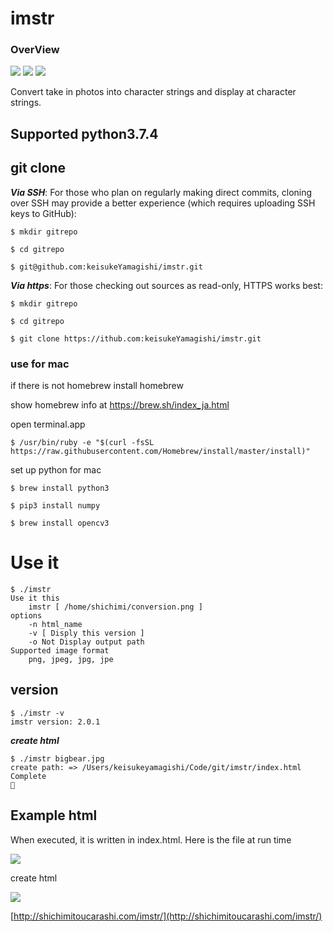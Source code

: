 # imstr

### OverView

[![](https://img.shields.io/badge/lang-python3-red)](https://www.python.org/doc/)
[![](https://img.shields.io/apm/l/vim-mode.svg)](https://github.com/keisukeYamagishi/ImageToStr/blob/master/LICENSE)
[![](https://img.shields.io/badge/twitter-brew__0__O-green)](https://twitter.com/brew_0_O)

Convert take in photos into character strings and display at character strings.

## Supported python3.7.4

## git clone

***Via SSH***: For those who plan on regularly making direct commits, cloning over SSH may provide a better experience (which requires uploading SSH keys to GitHub):

```
$ mkdir gitrepo

$ cd gitrepo

$ git@github.com:keisukeYamagishi/imstr.git

```

***Via https***: For those checking out sources as read-only, HTTPS works best:

```
$ mkdir gitrepo

$ cd gitrepo

$ git clone https://ithub.com:keisukeYamagishi/imstr.git

```

### use for mac

if there is not homebrew install homebrew  

show homebrew info at https://brew.sh/index_ja.html

open terminal.app

```
$ /usr/bin/ruby -e "$(curl -fsSL https://raw.githubusercontent.com/Homebrew/install/master/install)"
```

set up python for mac

```
$ brew install python3
```

```
$ pip3 install numpy
```

```
$ brew install opencv3
```

# Use it

```
$ ./imstr
Use it this
	imstr [ /home/shichimi/conversion.png ]
options
	-n html_name
	-v [ Disply this version ]
	-o Not Display output path
Supported image format
	png, jpeg, jpg, jpe
```
## version

```
$ ./imstr -v
imstr version: 2.0.1
```

***create html***

```
$ ./imstr bigbear.jpg 
create path: => /Users/keisukeyamagishi/Code/git/imstr/index.html
Complete
🍺 
```

## Example html

When executed, it is written in index.html.
Here is the file at run time

![](https://github.com/keisukeYamagishi/imstr/blob/master/Resource/bigbear.jpg)

create html

![](https://github.com/keisukeYamagishi/imstr/blob/master/Resource/Result.png)



[http://shichimitoucarashi.com/imstr/](http://shichimitoucarashi.com/imstr/)
